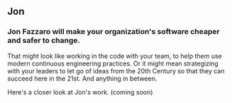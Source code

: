 ## Jon

### Jon Fazzaro will make your organization's software cheaper and safer to change.

That might look like working in the code with your team, to help them use modern continuous engineering practices. Or it might mean strategizing with your leaders to let go of ideas from the 20th Century so that they can succeed here in the 21st. And anything in between.

Here's a closer look at Jon's work. (coming soon)
